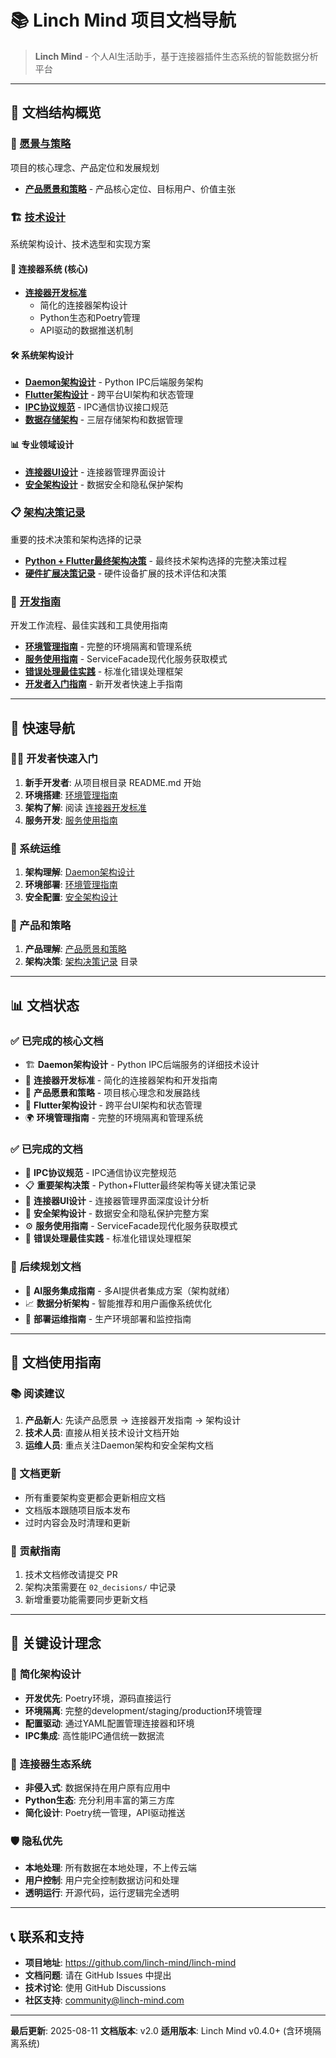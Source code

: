 # 📚 Linch Mind 项目文档导航

> **Linch Mind** - 个人AI生活助手，基于连接器插件生态系统的智能数据分析平台

---

## 📖 文档结构概览

### 🎯 [愿景与策略](./00_vision_and_strategy/)
项目的核心理念、产品定位和发展规划

- **[产品愿景和策略](./00_vision_and_strategy/product_vision_and_strategy.md)** - 产品核心定位、目标用户、价值主张

### 🏗️ [技术设计](./01_technical_design/)
系统架构设计、技术选型和实现方案

#### 🔌 连接器系统 (核心)
- **[连接器开发标准](./01_technical_design/connector_internal_management_standards.md)**
  - 简化的连接器架构设计
  - Python生态和Poetry管理
  - API驱动的数据推送机制

#### 🛠️ 系统架构设计
- **[Daemon架构设计](./01_technical_design/daemon_architecture.md)** - Python IPC后端服务架构
- **[Flutter架构设计](./01_technical_design/flutter_architecture_design.md)** - 跨平台UI架构和状态管理
- **[IPC协议规范](./01_technical_design/ipc_protocol_specification.md)** - IPC通信协议接口规范
- **[数据存储架构](./01_technical_design/data_storage_architecture.md)** - 三层存储架构和数据管理

#### 📊 专业领域设计
- **[连接器UI设计](./01_technical_design/connector_ui_redesign.md)** - 连接器管理界面设计
- **[安全架构设计](./01_technical_design/security_architecture_design.md)** - 数据安全和隐私保护架构

### 📋 [架构决策记录](./02_decisions/)
重要的技术决策和架构选择的记录

- **[Python + Flutter最终架构决策](./02_decisions/python_flutter_architecture_final_decision.md)** - 最终技术架构选择的完整决策过程
- **[硬件扩展决策记录](./02_decisions/hardware_extension_decision_record.md)** - 硬件设备扩展的技术评估和决策

### 🔧 [开发指南](./03_development_guides/)
开发工作流程、最佳实践和工具使用指南

- **[环境管理指南](./03_development_guides/environment_management_guide.md)** - 完整的环境隔离和管理系统
- **[服务使用指南](./03_development_guides/service_usage_guide.md)** - ServiceFacade现代化服务获取模式
- **[错误处理最佳实践](./03_development_guides/error_handling_best_practices.md)** - 标准化错误处理框架
- **[开发者入门指南](./03_development_guides/developer_onboarding.md)** - 新开发者快速上手指南

---

## 🚀 快速导航

### 👩‍💻 开发者快速入门
1. **新手开发者**: 从项目根目录 README.md 开始
2. **环境搭建**: [环境管理指南](./03_development_guides/environment_management_guide.md)
3. **架构了解**: 阅读 [连接器开发标准](./01_technical_design/connector_internal_management_standards.md)
4. **服务开发**: [服务使用指南](./03_development_guides/service_usage_guide.md)

### 🏢 系统运维
1. **架构理解**: [Daemon架构设计](./01_technical_design/daemon_architecture.md)
2. **环境部署**: [环境管理指南](./03_development_guides/environment_management_guide.md)
3. **安全配置**: [安全架构设计](./01_technical_design/security_architecture_design.md)

### 🎯 产品和策略
1. **产品理解**: [产品愿景和策略](./00_vision_and_strategy/product_vision_and_strategy.md)
2. **架构决策**: [架构决策记录](./02_decisions/) 目录

---

## 📊 文档状态

### ✅ 已完成的核心文档
- 🏗️ **Daemon架构设计** - Python IPC后端服务的详细技术设计
- 🔌 **连接器开发标准** - 简化的连接器架构和开发指南
- 🎯 **产品愿景和策略** - 项目核心理念和发展路线
- 📱 **Flutter架构设计** - 跨平台UI架构和状态管理
- 🌍 **环境管理指南** - 完整的环境隔离和管理系统

### ✅ 已完成的文档
- 🔧 **IPC协议规范** - IPC通信协议完整规范
- 📋 **重要架构决策** - Python+Flutter最终架构等关键决策记录
- 🎨 **连接器UI设计** - 连接器管理界面深度设计分析
- 🔐 **安全架构设计** - 数据安全和隐私保护完整方案
- ⚙️ **服务使用指南** - ServiceFacade现代化服务获取模式
- 🐛 **错误处理最佳实践** - 标准化错误处理框架

### 📅 后续规划文档
- 🤖 **AI服务集成指南** - 多AI提供者集成方案（架构就绪）
- 📈 **数据分析架构** - 智能推荐和用户画像系统优化
- 🔧 **部署运维指南** - 生产环境部署和监控指南

---

## 🎯 文档使用指南

### 📚 阅读建议
1. **产品新人**: 先读产品愿景 → 连接器开发指南 → 架构设计
2. **技术人员**: 直接从相关技术设计文档开始
3. **运维人员**: 重点关注Daemon架构和安全架构文档

### 🔄 文档更新
- 所有重要架构变更都会更新相应文档
- 文档版本跟随项目版本发布
- 过时内容会及时清理和更新

### 🤝 贡献指南
1. 技术文档修改请提交 PR
2. 架构决策需要在 `02_decisions/` 中记录
3. 新增重要功能需要同步更新文档

---

## 🌟 关键设计理念

### 🎯 **简化架构设计**
- **开发优先**: Poetry环境，源码直接运行
- **环境隔离**: 完整的development/staging/production环境管理
- **配置驱动**: 通过YAML配置管理连接器和环境
- **IPC集成**: 高性能IPC通信统一数据流

### 🔌 **连接器生态系统**
- **非侵入式**: 数据保持在用户原有应用中
- **Python生态**: 充分利用丰富的第三方库
- **简化设计**: Poetry统一管理，API驱动推送

### 🛡️ **隐私优先**
- **本地处理**: 所有数据在本地处理，不上传云端
- **用户控制**: 用户完全控制数据访问和处理
- **透明运行**: 开源代码，运行逻辑完全透明

---

## 📞 联系和支持

- **项目地址**: https://github.com/linch-mind/linch-mind
- **文档问题**: 请在 GitHub Issues 中提出
- **技术讨论**: 使用 GitHub Discussions
- **社区支持**: community@linch-mind.com

---

**最后更新**: 2025-08-11
**文档版本**: v2.0
**适用版本**: Linch Mind v0.4.0+ (含环境隔离系统)
